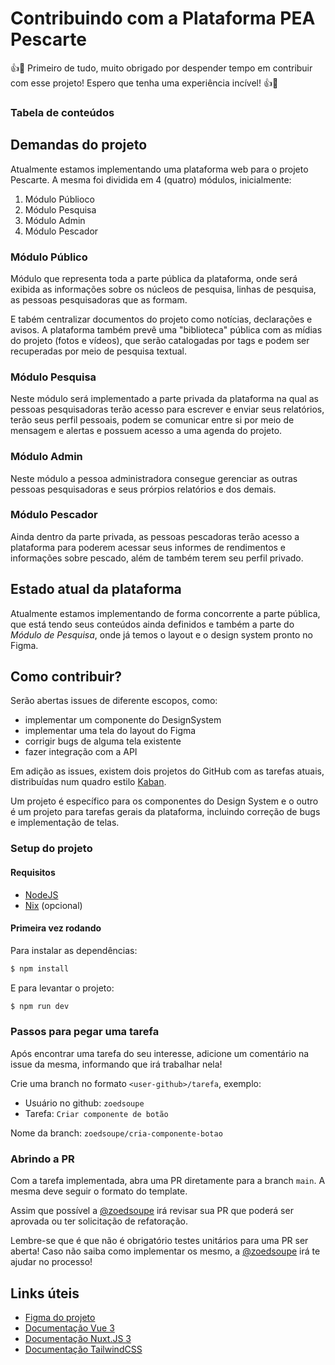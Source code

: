 # Contribuindo com a Plataforma PEA Pescarte

👍🎉 Primeiro de tudo, muito obrigado por despender tempo em contribuir com esse projeto! Espero que tenha uma experiência incível! 👍🎉

### Tabela de conteúdos

## Demandas do projeto

Atualmente estamos implementando uma plataforma web para o projeto Pescarte. A mesma foi dividida em 4 (quatro) módulos, inicialmente:

1. Módulo Públioco
2. Módulo Pesquisa
3. Módulo Admin
4. Módulo Pescador

### Módulo Público

Módulo que representa toda a parte pública da plataforma, onde será exibida as informações sobre os núcleos de pesquisa, linhas de pesquisa, as pessoas pesquisadoras que as formam.

E tabém centralizar documentos do projeto como notícias, declarações e avisos. A plataforma também prevê uma "biblioteca" pública com as mídias do projeto (fotos e vídeos), que serão catalogadas por tags e podem ser recuperadas por meio de pesquisa textual.

### Módulo Pesquisa

Neste módulo será implementado a parte privada da plataforma na qual as pessoas pesquisadoras terão acesso para escrever e enviar seus relatórios, terão seus perfil pessoais, podem se comunicar entre si por meio de mensagem e alertas e possuem acesso a uma agenda do projeto.

### Módulo Admin

Neste módulo a pessoa administradora consegue gerenciar as outras pessoas pesquisadoras e seus prórpios relatórios e dos demais.

### Módulo Pescador

Ainda dentro da parte privada, as pessoas pescadoras terão acesso a plataforma para poderem acessar seus informes de rendimentos e informações sobre pescado, além de também terem seu perfil privado.

## Estado atual da plataforma

Atualmente estamos implementando de forma concorrente a parte pública, que está tendo seus conteúdos ainda definidos e também a parte do _Módulo de Pesquisa_, onde já temos o layout e o design system pronto no Figma.

## Como contribuir?

Serão abertas issues de diferente escopos, como:

- implementar um componente do DesignSystem
- implementar uma tela do layout do Figma
- corrigir bugs de alguma tela existente
- fazer integração com a API

Em adição as issues, existem dois projetos do GitHub com as tarefas atuais, distribuídas num quadro estilo [Kaban](https://www.alura.com.br/artigos/metodo-kanban).

Um projeto é específico para os componentes do Design System e o outro é um projeto para tarefas gerais da plataforma, incluindo correção de bugs e implementação de telas.

### Setup do projeto

#### Requisitos

- [NodeJS](https://nodejs.org/en)
- [Nix](https://nixos.org/) (opcional)

#### Primeira vez rodando

Para instalar as dependências:

```sh dark
$ npm install
```

E para levantar o projeto:

```sh dark
$ npm run dev
```

### Passos para pegar uma tarefa

Após encontrar uma tarefa do seu interesse, adicione um comentário na issue da mesma, informando que irá trabalhar nela!

Crie uma branch no formato `<user-github>/tarefa`, exemplo:

- Usuário no github: `zoedsoupe`
- Tarefa: `Criar componente de botão`

Nome da branch: `zoedsoupe/cria-componente-botao`

### Abrindo a PR

Com a tarefa implementada, abra uma PR diretamente para a branch `main`. A mesma deve seguir o formato do template.

Assim que possível a [@zoedsoupe](https://github.com/zoedsoupe) irá revisar sua PR que poderá ser aprovada ou ter solicitação de refatoração.

Lembre-se que é que não é obrigatório testes unitários para uma PR ser aberta! Caso não saiba como implementar os mesmo, a [@zoedsoupe](https://github.com/zoedsoupe) irá te ajudar no processo!

## Links úteis

- [Figma do projeto](https://www.figma.com/file/PhkO37jz3ofCHwc1pHtPyz/PESCARTE?node-id=0%3A1&t=lTcYuyoIHCspxTWM-1)
- [Documentação Vue 3](https://vuejs.org/guide/introduction.html)
- [Documentação Nuxt.JS 3](https://nuxt.com/docs)
- [Documentação TailwindCSS](https://tailwindcss.com/docs)
